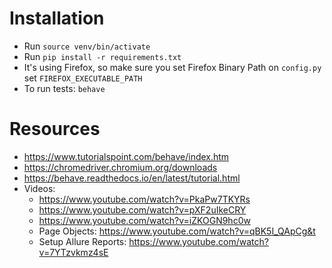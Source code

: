 # Installation
- Run `source venv/bin/activate`
- Run `pip install -r requirements.txt`
- It's using Firefox, so make sure you set Firefox Binary Path on `config.py` set `FIREFOX_EXECUTABLE_PATH`
- To run tests: `behave`


# Resources
- https://www.tutorialspoint.com/behave/index.htm
- https://chromedriver.chromium.org/downloads
- https://behave.readthedocs.io/en/latest/tutorial.html
- Videos:
    - https://www.youtube.com/watch?v=PkaPw7TKYRs
    - https://www.youtube.com/watch?v=pXF2uIkeCRY
    - https://www.youtube.com/watch?v=iZKOGN9hc0w
    - Page Objects: https://www.youtube.com/watch?v=qBK5I_QApCg&t
    - Setup Allure Reports: https://www.youtube.com/watch?v=7YTzvkmz4sE
